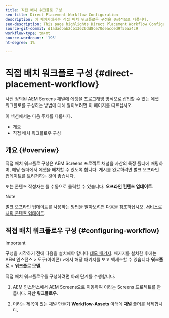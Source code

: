 ```yaml
---
title: 직접 배치 워크플로 구성
seo-title: Direct Placement Workflow Configuration
description: 이 페이지에서는 직접 배치 워크플로우 구성을 중점적으로 다룹니다.
seo-description: This page highlights Direct Placement Workflow Configuration.
source-git-commit: d1adadbab2cb13626dd8ce70deacced9f55aa4c9
workflow-type: tm+mt
source-wordcount: '195'
ht-degree: 1%

---
```



# 직접 배치 워크플로 구성 {#direct-placement-workflow}

사전 정의된 AEM Screens 채널에 에셋을 프로그래밍 방식으로 삽입할 수 있는 에셋 워크플로를 구성하는 방법에 대해 알아보려면 이 페이지를 따르십시오.

이 섹션에서는 다음 주제를 다룹니다.

* 개요
* 직접 배치 워크플로우 구성

## 개요 {#overview}

직접 배치 워크플로 구성은 AEM Screens 프로젝트 채널을 자산의 특정 폴더에 매핑하며, 해당 폴더에서 에셋을 배치할 수 있도록 합니다. 게시를 완료하려면 벌크 오프라인 업데이트를 트리거하는 것이 좋습니다.

또는 콘텐츠 작성자는 를 수동으로 클릭할 수 있습니다. **오프라인 컨텐츠 업데이트**.

>[!NOTE]
>
>벌크 오프라인 업데이트를 사용하는 방법을 알아보려면 다음을 참조하십시오. [서비스로서의 콘텐츠 업데이트](/help/user-guide/content-update-as-a-service.md).

## 직접 배치 워크플로우 구성 {#configuring-workflow}

>[!IMPORTANT]
>
>구성을 시작하기 전에 다음을 설치해야 합니다 [데모 패키지](https://github.com/godanny86/screens-demo/releases/download/v.0.0.1/screens-demo.all-1.0-SNAPSHOT.zip). 패키지를 설치한 후에는 AEM 인스턴스 > 도구(아이콘) >에서 해당 패키지를 보고 액세스할 수 있습니다 **워크플로** > **워크플로 모델**.

직접 배치 워크플로우를 구성하려면 아래 단계를 수행합니다.

1. AEM 인스턴스에서 AEM Screens으로 이동하여 이라는 Screens 프로젝트를 만듭니다. **자산 워크플로우**.

1. 이라는 제목이 있는 채널 만들기 **Workflow-Assets** 아래에 **채널** 폴더를 삭제합니다.

